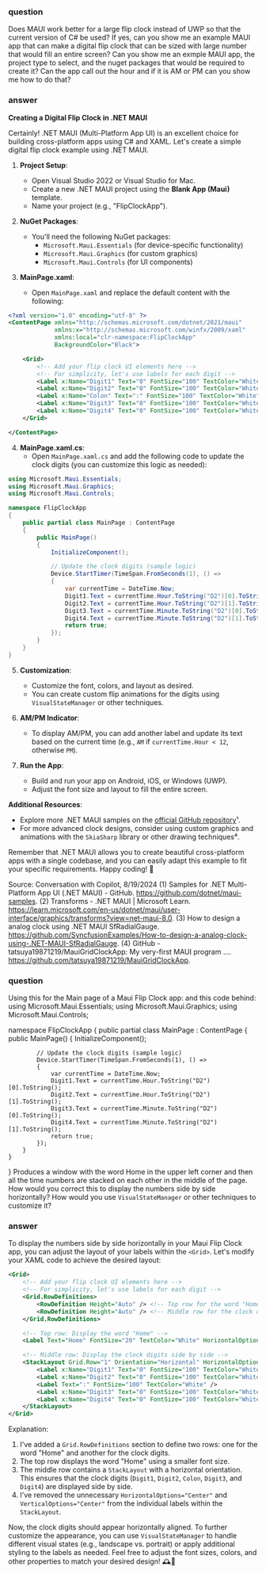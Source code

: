 ### question

Does MAUI work better for a large flip clock instead of UWP so that the current version of C# be used?  If yes, can you show me an example MAUI app that can make a  digital flip clock that can be sized with large number that would fill an entire screen?  Can you show me an exmple MAUI app, the project type to select, and the nuget packages that would be required to create it?  Can the app call out the hour and if it is AM or PM can you show me how to do that?


### answer
**Creating a Digital Flip Clock in .NET MAUI**

Certainly! .NET MAUI (Multi-Platform App UI) is an excellent choice for building cross-platform apps using C# and XAML. Let's create a simple digital flip clock example using .NET MAUI.

1. **Project Setup**:
   - Open Visual Studio 2022 or Visual Studio for Mac.
   - Create a new .NET MAUI project using the **Blank App (Maui)** template.
   - Name your project (e.g., "FlipClockApp").

2. **NuGet Packages**:
   - You'll need the following NuGet packages:
     - `Microsoft.Maui.Essentials` (for device-specific functionality)
     - `Microsoft.Maui.Graphics` (for custom graphics)
     - `Microsoft.Maui.Controls` (for UI components)

3. **MainPage.xaml**:
   - Open `MainPage.xaml` and replace the default content with the following:

```xml
<?xml version="1.0" encoding="utf-8" ?>
<ContentPage xmlns="http://schemas.microsoft.com/dotnet/2021/maui"
             xmlns:x="http://schemas.microsoft.com/winfx/2009/xaml"
             xmlns:local="clr-namespace:FlipClockApp"
             BackgroundColor="Black">

    <Grid>
        <!-- Add your flip clock UI elements here -->
        <!-- For simplicity, let's use labels for each digit -->
        <Label x:Name="Digit1" Text="0" FontSize="100" TextColor="White" HorizontalOptions="Center" VerticalOptions="Center" />
        <Label x:Name="Digit2" Text="0" FontSize="100" TextColor="White" HorizontalOptions="Center" VerticalOptions="Center" />
        <Label x:Name="Colon" Text=":" FontSize="100" TextColor="White" HorizontalOptions="Center" VerticalOptions="Center" />
        <Label x:Name="Digit3" Text="0" FontSize="100" TextColor="White" HorizontalOptions="Center" VerticalOptions="Center" />
        <Label x:Name="Digit4" Text="0" FontSize="100" TextColor="White" HorizontalOptions="Center" VerticalOptions="Center" />
    </Grid>

</ContentPage>
```

4. **MainPage.xaml.cs**:
   - Open `MainPage.xaml.cs` and add the following code to update the clock digits (you can customize this logic as needed):

```csharp
using Microsoft.Maui.Essentials;
using Microsoft.Maui.Graphics;
using Microsoft.Maui.Controls;

namespace FlipClockApp
{
    public partial class MainPage : ContentPage
    {
        public MainPage()
        {
            InitializeComponent();

            // Update the clock digits (sample logic)
            Device.StartTimer(TimeSpan.FromSeconds(1), () =>
            {
                var currentTime = DateTime.Now;
                Digit1.Text = currentTime.Hour.ToString("D2")[0].ToString();
                Digit2.Text = currentTime.Hour.ToString("D2")[1].ToString();
                Digit3.Text = currentTime.Minute.ToString("D2")[0].ToString();
                Digit4.Text = currentTime.Minute.ToString("D2")[1].ToString();
                return true;
            });
        }
    }
}
```

5. **Customization**:
   - Customize the font, colors, and layout as desired.
   - You can create custom flip animations for the digits using `VisualStateManager` or other techniques.

6. **AM/PM Indicator**:
   - To display AM/PM, you can add another label and update its text based on the current time (e.g., `AM` if `currentTime.Hour < 12`, otherwise `PM`).

7. **Run the App**:
   - Build and run your app on Android, iOS, or Windows (UWP).
   - Adjust the font size and layout to fill the entire screen.

**Additional Resources**:
- Explore more .NET MAUI samples on the [official GitHub repository](https://github.com/dotnet/maui-samples)¹.
- For more advanced clock designs, consider using custom graphics and animations with the `SkiaSharp` library or other drawing techniques⁴.

Remember that .NET MAUI allows you to create beautiful cross-platform apps with a single codebase, and you can easily adapt this example to fit your specific requirements. Happy coding! 🚀

Source: Conversation with Copilot, 8/19/2024
(1) Samples for .NET Multi-Platform App UI (.NET MAUI) - GitHub. https://github.com/dotnet/maui-samples.
(2) Transforms - .NET MAUI | Microsoft Learn. https://learn.microsoft.com/en-us/dotnet/maui/user-interface/graphics/transforms?view=net-maui-8.0.
(3) How to design a analog clock using .NET MAUI SfRadialGauge. https://github.com/SyncfusionExamples/How-to-design-a-analog-clock-using-.NET-MAUI-SfRadialGauge.
(4) GitHub - tatsuya19871219/MauiGridClockApp: My very-first MAUI program .... https://github.com/tatsuya19871219/MauiGridClockApp.

### question
Using this for the Main page of a Maui Flip Clock app:
 <Grid>
        <!-- Add your flip clock UI elements here -->
        <!-- For simplicity, let's use labels for each digit -->
        <Label x:Name="Digit1" Text="0" FontSize="100" TextColor="White" HorizontalOptions="Center" VerticalOptions="Center" />
        <Label x:Name="Digit2" Text="0" FontSize="100" TextColor="White" HorizontalOptions="Center" VerticalOptions="Center" />
        <Label x:Name="Colon" Text=":" FontSize="100" TextColor="White" HorizontalOptions="Center" VerticalOptions="Center" />
        <Label x:Name="Digit3" Text="0" FontSize="100" TextColor="White" HorizontalOptions="Center" VerticalOptions="Center" />
        <Label x:Name="Digit4" Text="0" FontSize="100" TextColor="White" HorizontalOptions="Center" VerticalOptions="Center" />
    </Grid>
and this code behind:
using Microsoft.Maui.Essentials;
using Microsoft.Maui.Graphics;
using Microsoft.Maui.Controls;

namespace FlipClockApp
{
    public partial class MainPage : ContentPage
    {
        public MainPage()
        {
            InitializeComponent();

            // Update the clock digits (sample logic)
            Device.StartTimer(TimeSpan.FromSeconds(1), () =>
            {
                var currentTime = DateTime.Now;
                Digit1.Text = currentTime.Hour.ToString("D2")[0].ToString();
                Digit2.Text = currentTime.Hour.ToString("D2")[1].ToString();
                Digit3.Text = currentTime.Minute.ToString("D2")[0].ToString();
                Digit4.Text = currentTime.Minute.ToString("D2")[1].ToString();
                return true;
            });
        }
    }
}
Produces a window with the word Home in the upper left  corner and then all the time numbers are stacked on each other in the middle of the page.  How would you correct this to display the numbers side by side horizontally?  How would you use  `VisualStateManager` or other techniques to customize it?

### answer
To display the numbers side by side horizontally in your Maui Flip Clock app, you can adjust the layout of your labels within the `<Grid>`. Let's modify your XAML code to achieve the desired layout:

```xml
<Grid>
    <!-- Add your flip clock UI elements here -->
    <!-- For simplicity, let's use labels for each digit -->
    <Grid.RowDefinitions>
        <RowDefinition Height="Auto" /> <!-- Top row for the word "Home" -->
        <RowDefinition Height="Auto" /> <!-- Middle row for the clock digits -->
    </Grid.RowDefinitions>

    <!-- Top row: Display the word "Home" -->
    <Label Text="Home" FontSize="20" TextColor="White" HorizontalOptions="Start" VerticalOptions="Start" />

    <!-- Middle row: Display the clock digits side by side -->
    <StackLayout Grid.Row="1" Orientation="Horizontal" HorizontalOptions="CenterAndExpand">
        <Label x:Name="Digit1" Text="0" FontSize="100" TextColor="White" />
        <Label x:Name="Digit2" Text="0" FontSize="100" TextColor="White" />
        <Label Text=":" FontSize="100" TextColor="White" />
        <Label x:Name="Digit3" Text="0" FontSize="100" TextColor="White" />
        <Label x:Name="Digit4" Text="0" FontSize="100" TextColor="White" />
    </StackLayout>
</Grid>
```

Explanation:
1. I've added a `Grid.RowDefinitions` section to define two rows: one for the word "Home" and another for the clock digits.
2. The top row displays the word "Home" using a smaller font size.
3. The middle row contains a `StackLayout` with a horizontal orientation. This ensures that the clock digits (`Digit1`, `Digit2`, `Colon`, `Digit3`, and `Digit4`) are displayed side by side.
4. I've removed the unnecessary `HorizontalOptions="Center"` and `VerticalOptions="Center"` from the individual labels within the `StackLayout`.

Now, the clock digits should appear horizontally aligned. To further customize the appearance, you can use `VisualStateManager` to handle different visual states (e.g., landscape vs. portrait) or apply additional styling to the labels as needed. Feel free to adjust the font sizes, colors, and other properties to match your desired design! 🕰️🌟